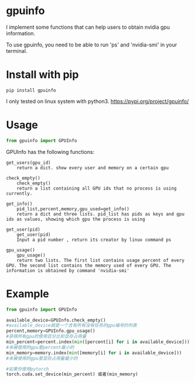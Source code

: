 # gpuinfo

I implement some functions that can help users to obtain nvidia gpu information.

To use gpuinfo, you need to be able to run 'ps' and 'nvidia-smi' in your terminal. 

# Install with pip
```
pip install gpuinfo
```  
I only tested on linux system with python3.
https://pypi.org/project/gpuinfo/

# Usage

```python
from gpuinfo import GPUInfo
```

GPUInfo has the following functions:
    
    get_users(gpu_id)
        return a dict. show every user and memory on a certain gpu 

    check_empty()
        check_empty()
        return a list containing all GPU ids that no process is using currently.
    
    get_info()
        pid_list,percent,memory,gpu_used=get_info()
        return a dict and three lists. pid_list has pids as keys and gpu ids as values, showing which gpu the process is using
    
    get_user(pid)
        get_user(pid)
        Input a pid number , return its creator by linux command ps
    
    gpu_usage()
        gpu_usage()
        return two lists. The first list contains usage percent of every GPU. The second list contains the memory used of every GPU. The information is obtained by command 'nvidia-smi'

# Example

```python
from gpuinfo import GPUInfo

available_device=GPUInfo.check_empty()
#available_device就是一个含有所有没有任务的gpu编号的列表
percent,memory=GPUInfo.gpu_usage()
#获得所有gpu的使用百分比和显存占用量
min_percent=percent.index(min([percent[i] for i in available_device]))
#未被使用的gpu里percent最小的
min_memory=memory.index(min([memory[i] for i in available_device]))
#未被使用的gpu里显存占用量最少的

#如果你使用pytorch
torch.cuda.set_device(min_percent) 或者(min_memory)
```
